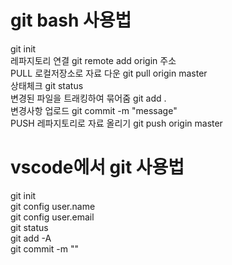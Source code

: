# git bash 사용법

git init  
레파지토리 연결 git remote add origin 주소  
PULL 로컬저장소로 자료 다운 git pull origin master  
상태체크 git status  
변경된 파일을 트래킹하여 묶어줌 git add .  
변경사항 업로드 git commit -m "message"  
PUSH 레파지토리로 자료 올리기 git push origin master  

# vscode에서 git 사용법
git init  
git config user.name  
git config user.email  
git status  
git add -A  
git commit -m ""    
